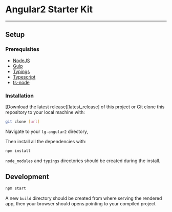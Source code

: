 # Angular2 Starter Kit

---

## Setup

### Prerequisites

*   [NodeJS](https://nodejs.org/)
*   [Gulp](gulpjs.com/)
*   [Typings](https://github.com/typings/typings)
*   [Typescript](https://www.typescriptlang.org/)
*   [ts-node](https://github.com/TypeStrong/ts-node)

### Installation

[Download the latest release][latest_release] of this project or Git clone this
repository to your local machine with:

```sh
git clone [url]
```

Navigate to your `lg-angular2` directory,

Then install all the dependencies with:

```sh
npm install
```

`node_modules` and `typings` directories should be created during the install.

## Development

```sh
npm start
```

A new `build` directory should be created from where serving the rendered app,
then your browser should opens pointing to your compiled project
